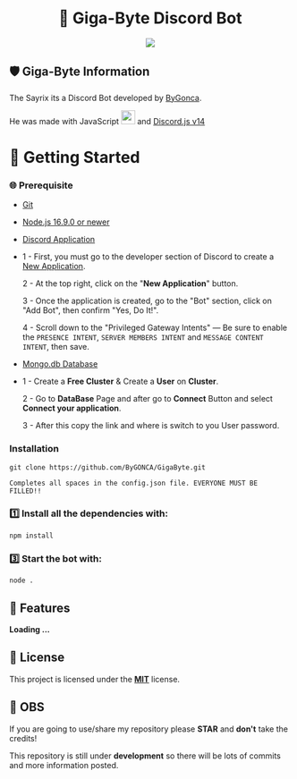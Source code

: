 <h1 align="center">🤖 Giga-Byte Discord Bot</h1>

<p align="center">
  <a href="https://github.com/ByGONCA/Sayrix">
    <img src="https://skillicons.dev/icons?i=discord,js,nodejs,git,github,vscode" />
  </a>
</p>

## 🛡 Giga-Byte Information 

The Sayrix its a Discord Bot developed by [ByGonca](https://github.com/ByGONCA).

He was made with JavaScript <img height="25" src="https://raw.githubusercontent.com/rahul-jha98/github_readme_icons/main/language_and_tools/square/javascript/javascript.png"></img> and [Discord.js v14](https://discord.js.org/#/docs/discord.js/14.2.0/general/welcome)


# 📍 Getting Started

### 🌐 Prerequisite

- [Git](https://git-scm.com/book/en/v2/Getting-Started-Installing-Git)
- [Node.js 16.9.0 or newer](https://nodejs.org/en/)
- [Discord Application](https://discord.com/developers/applications)
- 
  1 - First, you must go to the developer section of Discord to create a [New Application](https://discord.com/developers/applications).
  
  2 - At the top right, click on the "**New Application**" button.
  
  3 - Once the application is created, go to the "Bot" section, click on "Add Bot", then confirm "Yes, Do It!".
  
  4 - Scroll down to the "Privileged Gateway Intents" — Be sure to enable the `PRESENCE INTENT`, `SERVER MEMBERS INTENT` and `MESSAGE CONTENT INTENT`, then save.
- [Mongo.db Database](https://www.mongodb.com/)
- 
  1 - Create a **Free Cluster** & Create a **User** on **Cluster**.

  2 - Go to **DataBase** Page and after go to **Connect** Button and select **Connect your application**.

  3 - After this copy the link and where is **<password>** switch to you User password.

### Installation
```sh-session
git clone https://github.com/ByGONCA/GigaByte.git
```

```sh-session
Completes all spaces in the config.json file. EVERYONE MUST BE FILLED!!
```

### 1️⃣ Install all the dependencies with:
  ```sh-session
npm install
```         

### 3️⃣ Start the bot with:
```sh-session
node .
```

## 🚀 Features
**Loading ...**

## 💼 License
This project is licensed under the **[MIT](LICENSE)** license.

## 📌 OBS
If you are going to use/share my repository please **STAR** and **don't** take the credits!

This repository is still under **development** so there will be lots of commits and more information posted.

